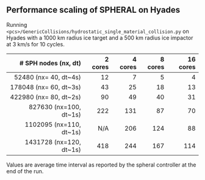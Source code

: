 Performance scaling of SPHERAL on Hyades
----------------------------------------

Running `<pcs>/GenericCollisions/hydrostatic_single_material_collision.py` on
Hyades with a 1000 km radius ice target and a 500 km radius ice impactor at 3
km/s for 10 cycles.

| # SPH nodes (nx, dt)    | 2 cores | 4 cores | 8 cores | 16 cores |
| ---------------------:  | ------: | ------: | ------: | -------: |
|   52480 (nx= 40, dt~4s) |   12    |    7    |    5    |    4     |
|  178048 (nx= 60, dt~3s) |   43    |   25    |   18    |   13     |
|  422980 (nx= 80, dt~2s) |   90    |   49    |   40    |   31     |
|  827630 (nx=100, dt~1s) |  222    |  131    |   87    |   70     |
| 1102095 (nx=110, dt~1s) |  N/A    |  206    |  124    |   88     |
| 1431728 (nx=120, dt~1s) |  418    |  244    |  167    |  114     |

Values are average time interval as reported by the spheral controller at the
end of the run.

